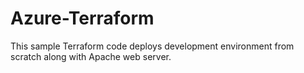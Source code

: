 # Azure-Terraform
This sample Terraform code deploys development environment from scratch along with Apache web server. 
